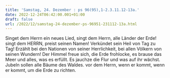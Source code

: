 ```yaml
---
title: 'Samstag, 24. Dezember : ps 96(95),1-2.3.11.12-13a.'
date: 2022-12-24T06:42:00.001+01:00
draft: false
url: /2022/12/samstag-24-dezember-ps-96951-231112-13a.html
---
```


Singet dem Herrn ein neues Lied, singt dem Herrn, alle Länder der Erde! singt dem HERRN, preist seinen Namen! Verkündet sein Heil von Tag zu Tag! Erzählt bei den Nationen von seiner Herrlichkeit, bei allen Völkern von seinen Wundern! Der Himmel freue sich, die Erde frohlocke, es brause das Meer und alles, was es erfüllt. Es jauchze die Flur und was auf ihr wächst. Jubeln sollen alle Bäume des Waldes. vor dem Herrn, wenn er kommt, wenn er kommt, um die Erde zu richten.